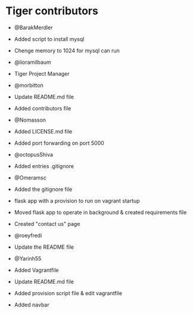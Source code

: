 # Tiger contributors
- @BarakMerdler
 - Added script to install mysql
 - Chenge memory to 1024 for mysql can run

- @lioramilbaum
 - Tiger Project Manager

- @morbitton
 - Update README.md file
 - Added contributors file

- @Nomasson
 - Added LICENSE.md file
 - Added port forwarding on port 5000

- @octopusShiva
 - Added entries .gitignore

- @Omeramsc
 - Added the gitignore file
 - flask app with a provision to run on vagrant startup
 - Moved flask app to operate in background & created requirements file
 - Created "contact us" page

- @roeyfredi
 - Update the README file

- @Yarinh55
 - Added Vagrantfile
 - Update README.md file
 - Added provision script file & edit vagrantfile
 - Added navbar

